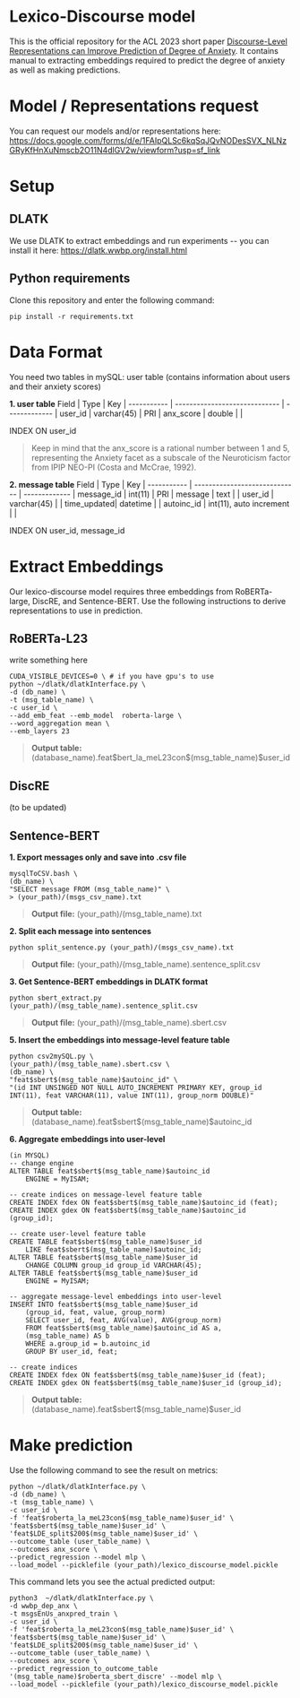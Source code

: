 # Lexico-Discourse model

This is the official repository for the ACL 2023 short paper [Discourse-Level Representations can Improve Prediction of Degree of Anxiety](empty). It contains manual to extracting embeddings required to predict the degree of anxiety as well as making predictions.

# Model / Representations request
You can request our models and/or representations here: https://docs.google.com/forms/d/e/1FAIpQLSc6kqSqJQvNODesSVX_NLNzGRyKfHnXuNmscb2O11N4dlGV2w/viewform?usp=sf_link


# Setup
## DLATK
We use DLATK to extract embeddings and run experiments -- you can install it here: https://dlatk.wwbp.org/install.html


## Python requirements
Clone this repository and enter the following command:
```
pip install -r requirements.txt
```
# Data Format
You need two tables in mySQL: user table (contains information about users and their anxiety scores)

**1. user table**
Field       |            Type               | Key           |
----------- | ----------------------------- | ------------- |
user_id     | varchar(45)                   | PRI           |
anx_score   | double                        |               |

INDEX ON user_id
> Keep in mind that the anx_score is a rational number between 1 and 5, representing the Anxiety facet as a subscale of the Neuroticism factor from IPIP NEO-PI (Costa and McCrae, 1992).

**2. message table**
Field       |            Type               | Key           |
----------- | ----------------------------- | ------------- |
message_id  | int(11)                       | PRI           |
message     | text                          |               |
user_id     | varchar(45)                   |               |
time_updated| datetime                      |               |
autoinc_id  | int(11), auto increment       |               |

INDEX ON user_id, message_id

# Extract Embeddings

Our lexico-discourse model requires three embeddings from RoBERTa-large, DiscRE, and Sentence-BERT. Use the following instructions to derive representations to use in prediction.

## RoBERTa-L23
write something here
```
CUDA_VISIBLE_DEVICES=0 \ # if you have gpu's to use
python ~/dlatk/dlatkInterface.py \
-d (db_name) \
-t (msg_table_name) \
-c user_id \
--add_emb_feat --emb_model  roberta-large \
--word_aggregation mean \
--emb_layers 23
```
>**Output table:** (database_name).feat\$bert\_la_meL23con\$(msg_table_name)$user\_id

## DiscRE

(to be updated)

## Sentence-BERT

**1. Export messages only and save into .csv file**
```
mysqlToCSV.bash \
(db_name) \
"SELECT message FROM (msg_table_name)" \
> (your_path)/(msgs_csv_name).txt
```
>**Output file:** (your_path)/(msg_table_name).txt

**2. Split each message into sentences**
```
python split_sentence.py (your_path)/(msgs_csv_name).txt
```
>**Output file:** (your_path)/(msg_table_name).sentence_split.csv

**3. Get Sentence-BERT embeddings in DLATK format**
```
python sbert_extract.py (your_path)/(msg_table_name).sentence_split.csv
```
> **Output file:** (your_path)/(msg_table_name).sbert.csv

**5. Insert the embeddings into message-level feature table**
```
python csv2mySQL.py \
(your_path)/(msg_table_name).sbert.csv \
(db_name) \
"feat$sbert$(msg_table_name)$autoinc_id" \
"(id INT UNSINGED NOT NULL AUTO_INCREMENT PRIMARY KEY, group_id INT(11), feat VARCHAR(11), value INT(11), group_norm DOUBLE)"
```
>**Output table:** (database_name).feat\$sbert\$(msg\_table_name)\$autoinc_id

**6. Aggregate embeddings into user-level**
```
(in MYSQL)
-- change engine
ALTER TABLE feat$sbert$(msg_table_name)$autoinc_id
	ENGINE = MyISAM;

-- create indices on message-level feature table
CREATE INDEX fdex ON feat$sbert$(msg_table_name)$autoinc_id (feat);
CREATE INDEX gdex ON feat$sbert$(msg_table_name)$autoinc_id (group_id);

-- create user-level feature table
CREATE TABLE feat$sbert$(msg_table_name)$user_id
	LIKE feat$sbert$(msg_table_name)$autoinc_id;
ALTER TABLE feat$sbert$(msg_table_name)$user_id
	CHANGE COLUMN group_id group_id VARCHAR(45);
ALTER TABLE feat$sbert$(msg_table_name)$user_id
	ENGINE = MyISAM;

-- aggregate message-level embeddings into user-level
INSERT INTO feat$sbert$(msg_table_name)$user_id
	(group_id, feat, value, group_norm)
	SELECT user_id, feat, AVG(value), AVG(group_norm)
	FROM feat$sbert$(msg_table_name)$autoinc_id AS a,
	(msg_table_name) AS b
	WHERE a.group_id = b.autoinc_id
	GROUP BY user_id, feat;

-- create indices
CREATE INDEX fdex ON feat$sbert$(msg_table_name)$user_id (feat);
CREATE INDEX gdex ON feat$sbert$(msg_table_name)$user_id (group_id);
```
>**Output table:** (database_name).feat\$sbert\$(msg\_table_name)\$user_id

# Make prediction
Use the following command to see the result on metrics:
```
python ~/dlatk/dlatkInterface.py \
-d (db_name) \
-t (msg_table_name) \
-c user_id \
-f 'feat$roberta_la_meL23con$(msg_table_name)$user_id' \
'feat$sbert$(msg_table_name)$user_id' \
'feat$LDE_split$200$(msg_table_name)$user_id' \
--outcome_table (user_table_name) \
--outcomes anx_score \
--predict_regression --model mlp \
--load_model --picklefile (your_path)/lexico_discourse_model.pickle
```
This command lets you see the actual predicted output:
```
python3  ~/dlatk/dlatkInterface.py \
-d wwbp_dep_anx \
-t msgsEnUs_anxpred_train \
-c user_id \
-f 'feat$roberta_la_meL23con$(msg_table_name)$user_id' \
'feat$sbert$(msg_table_name)$user_id' \
'feat$LDE_split$200$(msg_table_name)$user_id' \
--outcome_table (user_table_name) \
--outcomes anx_score \
--predict_regression_to_outcome_table '(msg_table_name)$roberta_sbert_discre' --model mlp \
--load_model --picklefile (your_path)/lexico_discourse_model.pickle
```
